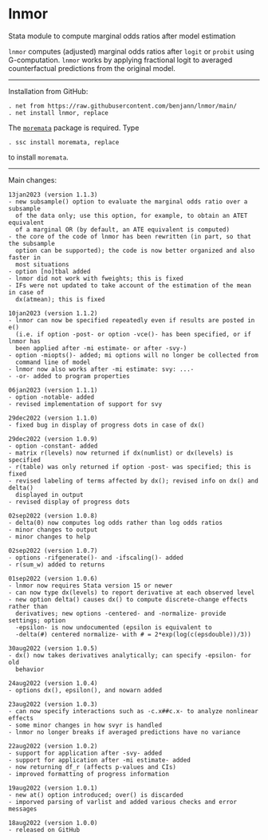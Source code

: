 # lnmor
Stata module to compute marginal odds ratios after model estimation

`lnmor` computes (adjusted) marginal odds ratios after `logit` or `probit`
using G-computation. `lnmor` works by applying fractional logit to averaged
counterfactual predictions from the original model.

---

Installation from GitHub:

    . net from https://raw.githubusercontent.com/benjann/lnmor/main/
    . net install lnmor, replace

The [`moremata`](https://github.com/benjann/moremata) package is required.
Type

    . ssc install moremata, replace

to install `moremata`.

---

Main changes:

    13jan2023 (version 1.1.3)
    - new subsample() option to evaluate the marginal odds ratio over a subsample
      of the data only; use this option, for example, to obtain an ATET equivalent
      of a marginal OR (by default, an ATE equivalent is computed)
    - the core of the code of lnmor has been rewritten (in part, so that the subsample
      option can be supported); the code is now better organized and also faster in
      most situations
    - option [no]tbal added
    - lnmor did not work with fweights; this is fixed
    - IFs were not updated to take account of the estimation of the mean in case of
      dx(atmean); this is fixed

    10jan2023 (version 1.1.2)
    - lnmor can now be specified repeatedly even if results are posted in e()
      (i.e. if option -post- or option -vce()- has been specified, or if lnmor has
      been applied after -mi estimate- or after -svy-)
    - option -miopts()- added; mi options will no longer be collected from
      command line of model
    - lnmor now also works after -mi estimate: svy: ...-
    - -or- added to program properties

    06jan2023 (version 1.1.1)
    - option -notable- added
    - revised implementation of support for svy

    29dec2022 (version 1.1.0)
    - fixed bug in display of progress dots in case of dx()

    29dec2022 (version 1.0.9)
    - option -constant- added
    - matrix r(levels) now returned if dx(numlist) or dx(levels) is specified
    - r(table) was only returned if option -post- was specified; this is fixed
    - revised labeling of terms affected by dx(); revised info on dx() and delta()
      displayed in output
    - revised display of progress dots

    02sep2022 (version 1.0.8)
    - delta(0) now computes log odds rather than log odds ratios
    - minor changes to output
    - minor changes to help

    02sep2022 (version 1.0.7)
    - options -rifgenerate()- and -ifscaling()- added
    - r(sum_w) added to returns
    
    01sep2022 (version 1.0.6)
    - lnmor now requires Stata version 15 or newer
    - can now type dx(levels) to report derivative at each observed level
    - new option delta() causes dx() to compute discrete-change effects rather than
      derivatives; new options -centered- and -normalize- provide settings; option
      -epsilon- is now undocumented (epsilon is equivalent to
      -delta(#) centered normalize- with # = 2*exp(log(c(epsdouble))/3))

    30aug2022 (version 1.0.5)
    - dx() now takes derivatives analytically; can specify -epsilon- for old
      behavior
    
    24aug2022 (version 1.0.4)
    - options dx(), epsilon(), and nowarn added

    23aug2022 (version 1.0.3)
    - can now specify interactions such as -c.x##c.x- to analyze nonlinear effects
    - some minor changes in how svyr is handled
    - lnmor no longer breaks if averaged predictions have no variance

    22aug2022 (version 1.0.2)
    - support for application after -svy- added
    - support for application after -mi estimate- added
    - now returning df_r (affects p-values and CIs)
    - improved formatting of progress information

    19aug2022 (version 1.0.1)
    - new at() option introduced; over() is discarded
    - imporved parsing of varlist and added various checks and error messages

    18aug2022 (version 1.0.0)
    - released on GitHub

